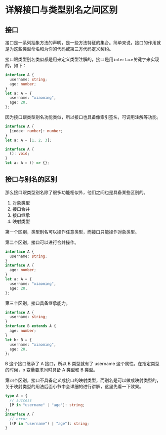 # 详解接口与类型别名之间区别

## 接口

接口是一系列抽象方法的声明，是一些方法特征的集合。简单来说，接口的作用就是为这些类型命名和为你的代码或第三方代码定义契约。

接口跟类型别名类似都是用来定义类型注解的，接口是用`interface`关键字来实现的，如下：

```typescript
interface A {
  username: string;
  age: number;
}
let a: A = {
  username: "xiaoming",
  age: 20,
};
```

因为接口跟类型别名功能类似，所以接口也具备像索引签名，可调用注解等功能。

```typescript
interface A {
  [index: number]: number;
}
let a: A = [1, 2, 3];

interface A {
  (): void;
}
let a: A = () => {};
```

## 接口与别名的区别

那么接口跟类型别名除了很多功能相似外，他们之间也是具备某些区别的。

1. 对象类型
2. 接口合并
3. 接口继承
4. 映射类型

第一个区别，类型别名可以操作任意类型，而接口只能操作对象类型。

第二个区别，接口可以进行合并操作。

```typescript
interface A {
  username: string;
}
interface A {
  age: number;
}
let a: A = {
  username: "xiaoming",
  age: 20,
};
```

第三个区别，接口具备继承能力。

```typescript
interface A {
  username: string;
}
interface B extends A {
  age: number;
}
let b: B = {
  username: "xiaoming",
  age: 20,
};
```

B 这个接口继承了 A 接口，所以 B 类型就有了 username 这个属性。在指定类型的时候，b 变量要求同时具备 A 类型和 B 类型。

第四个区别，接口不具备定义成接口的映射类型，而别名是可以做成映射类型的，关于映射类型的用法后面小节中会详细的进行讲解，这里先看一下效果。

```typescript
type A = {
  // success
  [P in "username" | "age"]: string;
};
interface A {
  // error
  [(P in "username") | "age"]: string;
}
```
